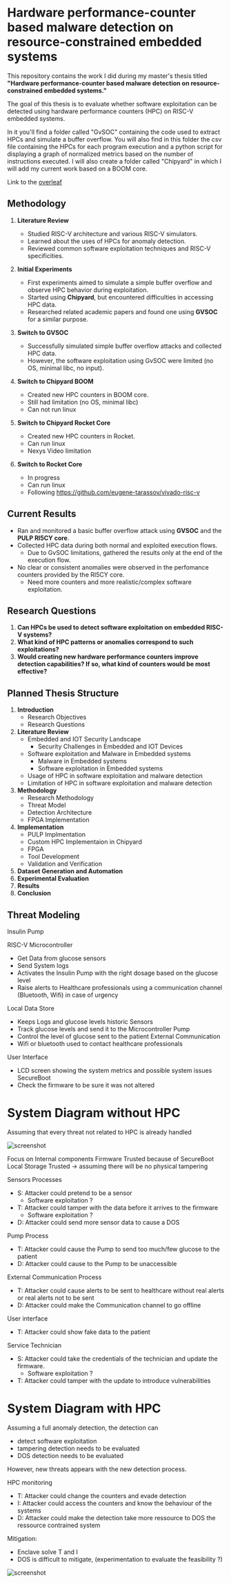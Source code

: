 # Hardware performance-counter based malware detection on resource-constrained embedded systems

This repository contains the work I did during my master's thesis titled **"Hardware performance-counter based malware detection on resource-constrained embedded systems."**

The goal of this thesis is to evaluate whether software exploitation can be detected using hardware performance counters (HPC) on RISC-V embedded systems.

In it you'll find a folder called "GvSOC" containing the code used to extract HPCs and simulate a buffer overflow. You will also find in this folder the csv file containing the HPCs for each program execution and a python script for displaying a graph of normalized metrics based on the number of instructions executed. I will also create a folder called "Chipyard" in which I will add my current work based on a BOOM core.

Link to the [overleaf](https://www.overleaf.com/project/6875568b9e3e4952bfc323a6)
## Methodology 

1. **Literature Review**
   - Studied RISC-V architecture and various RISC-V simulators.
   - Learned about the uses of HPCs for anomaly detection.
   - Reviewed common software exploitation techniques and RISC-V specificities.

2. **Initial Experiments**
   - First experiments aimed to simulate a simple buffer overflow and observe HPC behavior during exploitation.
   - Started using **Chipyard**, but encountered difficulties in accessing HPC data.
   - Researched related academic papers and found one using **GVSOC** for a similar purpose.

3. **Switch to GVSOC**
   - Successfully simulated simple buffer overflow attacks and collected HPC data.
   - However, the software exploitation using GvSOC were limited (no OS, minimal libc, no input).

4. **Switch to Chipyard BOOM**
   - Created new HPC counters in BOOM core.
   - Still had limitation (no OS, minimal libc)
   - Can not run linux

5. **Switch to Chipyard Rocket Core**
   - Created new HPC counters in Rocket.
   - Can run linux
   - Nexys Video limitation

6. **Switch to Rocket Core**
   - In progress
   - Can run linux
   - Following https://github.com/eugene-tarassov/vivado-risc-v


## Current Results

- Ran and monitored a basic buffer overflow attack using **GVSOC** and the **PULP RI5CY core**.
- Collected HPC data during both normal and exploited execution flows.
    - Due to GvSOC limitations, gathered the results only at the end of the execution flow.
- No clear or consistent anomalies were observed in the perfomance counters provided by the RI5CY core.
    - Need more counters and more realistic/complex software exploitation.

## Research Questions

1. **Can HPCs be used to detect software exploitation on embedded RISC-V systems?**
2. **What kind of HPC patterns or anomalies correspond to such exploitations?**
3. **Would creating new hardware performance counters improve detection capabilities? If so, what kind of counters would be most effective?**

## Planned Thesis Structure
1. **Introduction**
   - Research Objectives  
   - Research Questions  
2. **Literature Review**
    - Embedded and IOT Security Landscape
        - Security Challenges in Embedded and IOT Devices
    - Software exploitation and Malware in Embedded systems
        - Malware in Embedded systems
        - Software exploitation in Embedded systems
    - Usage of HPC in software exploitation and malware detection
    - Limitation of HPC in software exploitation and malware detection
3. **Methodology**
    - Research Methodology
    - Threat Model
    - Detection Architecture
    - FPGA Implementation
4. **Implementation**
    - PULP Implmentation
    - Custom HPC Implementaion in Chipyard
    - FPGA
    - Tool Development
    - Validation and Verification
5. **Dataset Generation and Automation**
6. **Experimental Evaluation**
7. **Results**
8. **Conclusion**

## Threat Modeling 


Insulin Pump

RISC-V Microcontroller 
- Get Data from glucose sensors
- Send System logs
- Activates the Insulin Pump with the right dosage based on the glucose level
- Raise alerts to Healthcare professionals using a communication channel (Bluetooth, Wifi) in case of urgency

Local Data Store
- Keeps Logs and glucose levels historic
Sensors 
- Track glucose levels and send it to the Microcontroller
Pump
- Control the level of glucose sent to the patient
External Communication 
- Wifi or bluetooth used to contact healthcare professionals

User Interface
- LCD screen showing the system metrics and possible system issues
SecureBoot
- Check the firmware to be sure it was not altered

# System Diagram without HPC
Assuming that every threat not related to HPC is already handled 

![screenshot](threat_model_1.png)

Focus on Internal components
Firmware Trusted because of SecureBoot 
Local Storage Trusted -> assuming there will be no physical tampering

Sensors Processes

- S: Attacker could pretend to be a sensor
	- Software exploitation ?
- T: Attacker could tamper with the data before it arrives to the firmware
	- Software exploitation ?
- D: Attacker could send more sensor data to cause a DOS

Pump Process

- T: Attacker could cause the Pump to send too much/few glucose to the patient
- D: Attacker could cause to the Pump to be unaccessible 

External Communication Process

- T: Attacker could cause alerts to be sent to healthcare without real alerts or real alerts not to be sent
- D: Attacker could make the Communication channel to go offline 

User interface

- T: Attacker could show fake data to the patient

Service Technician
- S: Attacker could take the credentials of the technician and update the firmware.
	- Software exploitation ?
- T: Attacker could tamper with the update to introduce vulnerabilities

# System Diagram with HPC

Assuming a full anomaly detection, the detection can 

- detect software exploitation
- tampering detection needs to be evaluated
- DOS detection needs to be evaluated

However, new threats appears with the new detection process.

HPC monitoring 

- T: Attacker could change the counters and evade detection
- I: Attacker could access the counters and know the behaviour of the systems
- D: Attacker could make the detection take more ressource to DOS the ressource contrained system

Mitigation:

- Enclave solve T and I
- DOS is difficult to mitigate, (experimentation to evaluate the feasibility ?)

![screenshot](threat_model_2.png)

